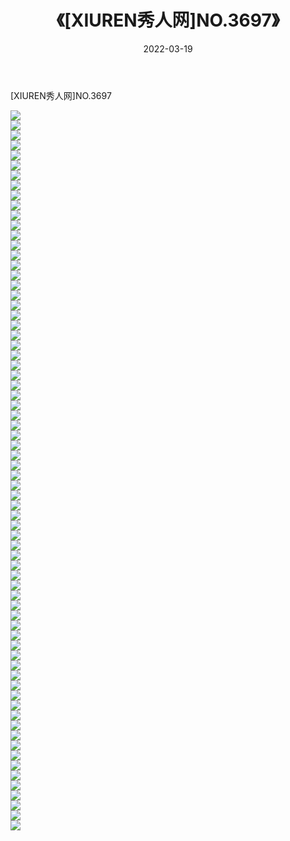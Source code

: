 ﻿---
layout: post
title:  《[XIUREN秀人网]NO.3697》
date:   2022-03-19
img: http://img.660000.xyz/Sharelink/秀人网/秀人网第04部分/[XIUREN秀人网]NO.3697/000.jpg
categories: [美女, 清纯, 唯美]
---

[XIUREN秀人网]NO.3697

 ![](http://img.660000.xyz/Sharelink/秀人网/秀人网第04部分/[XIUREN秀人网]NO.3697/001.jpg) <br>![](http://img.660000.xyz/Sharelink/秀人网/秀人网第04部分/[XIUREN秀人网]NO.3697/002.jpg) <br>![](http://img.660000.xyz/Sharelink/秀人网/秀人网第04部分/[XIUREN秀人网]NO.3697/003.jpg) <br>![](http://img.660000.xyz/Sharelink/秀人网/秀人网第04部分/[XIUREN秀人网]NO.3697/004.jpg) <br>![](http://img.660000.xyz/Sharelink/秀人网/秀人网第04部分/[XIUREN秀人网]NO.3697/005.jpg) <br>![](http://img.660000.xyz/Sharelink/秀人网/秀人网第04部分/[XIUREN秀人网]NO.3697/006.jpg) <br>![](http://img.660000.xyz/Sharelink/秀人网/秀人网第04部分/[XIUREN秀人网]NO.3697/007.jpg) <br>![](http://img.660000.xyz/Sharelink/秀人网/秀人网第04部分/[XIUREN秀人网]NO.3697/008.jpg) <br>![](http://img.660000.xyz/Sharelink/秀人网/秀人网第04部分/[XIUREN秀人网]NO.3697/009.jpg) <br>![](http://img.660000.xyz/Sharelink/秀人网/秀人网第04部分/[XIUREN秀人网]NO.3697/010.jpg) <br>![](http://img.660000.xyz/Sharelink/秀人网/秀人网第04部分/[XIUREN秀人网]NO.3697/011.jpg) <br>![](http://img.660000.xyz/Sharelink/秀人网/秀人网第04部分/[XIUREN秀人网]NO.3697/012.jpg) <br>![](http://img.660000.xyz/Sharelink/秀人网/秀人网第04部分/[XIUREN秀人网]NO.3697/013.jpg) <br>![](http://img.660000.xyz/Sharelink/秀人网/秀人网第04部分/[XIUREN秀人网]NO.3697/014.jpg) <br>![](http://img.660000.xyz/Sharelink/秀人网/秀人网第04部分/[XIUREN秀人网]NO.3697/015.jpg) <br>![](http://img.660000.xyz/Sharelink/秀人网/秀人网第04部分/[XIUREN秀人网]NO.3697/016.jpg) <br>![](http://img.660000.xyz/Sharelink/秀人网/秀人网第04部分/[XIUREN秀人网]NO.3697/017.jpg) <br>![](http://img.660000.xyz/Sharelink/秀人网/秀人网第04部分/[XIUREN秀人网]NO.3697/018.jpg) <br>![](http://img.660000.xyz/Sharelink/秀人网/秀人网第04部分/[XIUREN秀人网]NO.3697/019.jpg) <br>![](http://img.660000.xyz/Sharelink/秀人网/秀人网第04部分/[XIUREN秀人网]NO.3697/020.jpg) <br>![](http://img.660000.xyz/Sharelink/秀人网/秀人网第04部分/[XIUREN秀人网]NO.3697/021.jpg) <br>![](http://img.660000.xyz/Sharelink/秀人网/秀人网第04部分/[XIUREN秀人网]NO.3697/022.jpg) <br>![](http://img.660000.xyz/Sharelink/秀人网/秀人网第04部分/[XIUREN秀人网]NO.3697/023.jpg) <br>![](http://img.660000.xyz/Sharelink/秀人网/秀人网第04部分/[XIUREN秀人网]NO.3697/024.jpg) <br>![](http://img.660000.xyz/Sharelink/秀人网/秀人网第04部分/[XIUREN秀人网]NO.3697/025.jpg) <br>![](http://img.660000.xyz/Sharelink/秀人网/秀人网第04部分/[XIUREN秀人网]NO.3697/026.jpg) <br>![](http://img.660000.xyz/Sharelink/秀人网/秀人网第04部分/[XIUREN秀人网]NO.3697/027.jpg) <br>![](http://img.660000.xyz/Sharelink/秀人网/秀人网第04部分/[XIUREN秀人网]NO.3697/028.jpg) <br>![](http://img.660000.xyz/Sharelink/秀人网/秀人网第04部分/[XIUREN秀人网]NO.3697/029.jpg) <br>![](http://img.660000.xyz/Sharelink/秀人网/秀人网第04部分/[XIUREN秀人网]NO.3697/030.jpg) <br>![](http://img.660000.xyz/Sharelink/秀人网/秀人网第04部分/[XIUREN秀人网]NO.3697/031.jpg) <br>![](http://img.660000.xyz/Sharelink/秀人网/秀人网第04部分/[XIUREN秀人网]NO.3697/032.jpg) <br>![](http://img.660000.xyz/Sharelink/秀人网/秀人网第04部分/[XIUREN秀人网]NO.3697/033.jpg) <br>![](http://img.660000.xyz/Sharelink/秀人网/秀人网第04部分/[XIUREN秀人网]NO.3697/034.jpg) <br>![](http://img.660000.xyz/Sharelink/秀人网/秀人网第04部分/[XIUREN秀人网]NO.3697/035.jpg) <br>![](http://img.660000.xyz/Sharelink/秀人网/秀人网第04部分/[XIUREN秀人网]NO.3697/036.jpg) <br>![](http://img.660000.xyz/Sharelink/秀人网/秀人网第04部分/[XIUREN秀人网]NO.3697/037.jpg) <br>![](http://img.660000.xyz/Sharelink/秀人网/秀人网第04部分/[XIUREN秀人网]NO.3697/038.jpg) <br>![](http://img.660000.xyz/Sharelink/秀人网/秀人网第04部分/[XIUREN秀人网]NO.3697/039.jpg) <br>![](http://img.660000.xyz/Sharelink/秀人网/秀人网第04部分/[XIUREN秀人网]NO.3697/040.jpg) <br>![](http://img.660000.xyz/Sharelink/秀人网/秀人网第04部分/[XIUREN秀人网]NO.3697/041.jpg) <br>![](http://img.660000.xyz/Sharelink/秀人网/秀人网第04部分/[XIUREN秀人网]NO.3697/042.jpg) <br>![](http://img.660000.xyz/Sharelink/秀人网/秀人网第04部分/[XIUREN秀人网]NO.3697/043.jpg) <br>![](http://img.660000.xyz/Sharelink/秀人网/秀人网第04部分/[XIUREN秀人网]NO.3697/044.jpg) <br>![](http://img.660000.xyz/Sharelink/秀人网/秀人网第04部分/[XIUREN秀人网]NO.3697/045.jpg) <br>![](http://img.660000.xyz/Sharelink/秀人网/秀人网第04部分/[XIUREN秀人网]NO.3697/046.jpg) <br>![](http://img.660000.xyz/Sharelink/秀人网/秀人网第04部分/[XIUREN秀人网]NO.3697/047.jpg) <br>![](http://img.660000.xyz/Sharelink/秀人网/秀人网第04部分/[XIUREN秀人网]NO.3697/048.jpg) <br>![](http://img.660000.xyz/Sharelink/秀人网/秀人网第04部分/[XIUREN秀人网]NO.3697/049.jpg) <br>![](http://img.660000.xyz/Sharelink/秀人网/秀人网第04部分/[XIUREN秀人网]NO.3697/050.jpg) <br>![](http://img.660000.xyz/Sharelink/秀人网/秀人网第04部分/[XIUREN秀人网]NO.3697/051.jpg) <br>![](http://img.660000.xyz/Sharelink/秀人网/秀人网第04部分/[XIUREN秀人网]NO.3697/052.jpg) <br>![](http://img.660000.xyz/Sharelink/秀人网/秀人网第04部分/[XIUREN秀人网]NO.3697/053.jpg) <br>![](http://img.660000.xyz/Sharelink/秀人网/秀人网第04部分/[XIUREN秀人网]NO.3697/054.jpg) <br>![](http://img.660000.xyz/Sharelink/秀人网/秀人网第04部分/[XIUREN秀人网]NO.3697/055.jpg) <br>![](http://img.660000.xyz/Sharelink/秀人网/秀人网第04部分/[XIUREN秀人网]NO.3697/056.jpg) <br>![](http://img.660000.xyz/Sharelink/秀人网/秀人网第04部分/[XIUREN秀人网]NO.3697/057.jpg) <br>![](http://img.660000.xyz/Sharelink/秀人网/秀人网第04部分/[XIUREN秀人网]NO.3697/058.jpg) <br>![](http://img.660000.xyz/Sharelink/秀人网/秀人网第04部分/[XIUREN秀人网]NO.3697/059.jpg) <br>![](http://img.660000.xyz/Sharelink/秀人网/秀人网第04部分/[XIUREN秀人网]NO.3697/060.jpg) <br>![](http://img.660000.xyz/Sharelink/秀人网/秀人网第04部分/[XIUREN秀人网]NO.3697/061.jpg) <br>![](http://img.660000.xyz/Sharelink/秀人网/秀人网第04部分/[XIUREN秀人网]NO.3697/062.jpg) <br>![](http://img.660000.xyz/Sharelink/秀人网/秀人网第04部分/[XIUREN秀人网]NO.3697/063.jpg) <br>![](http://img.660000.xyz/Sharelink/秀人网/秀人网第04部分/[XIUREN秀人网]NO.3697/064.jpg) <br>![](http://img.660000.xyz/Sharelink/秀人网/秀人网第04部分/[XIUREN秀人网]NO.3697/065.jpg) <br>![](http://img.660000.xyz/Sharelink/秀人网/秀人网第04部分/[XIUREN秀人网]NO.3697/066.jpg) <br>![](http://img.660000.xyz/Sharelink/秀人网/秀人网第04部分/[XIUREN秀人网]NO.3697/067.jpg) <br>![](http://img.660000.xyz/Sharelink/秀人网/秀人网第04部分/[XIUREN秀人网]NO.3697/068.jpg) <br>![](http://img.660000.xyz/Sharelink/秀人网/秀人网第04部分/[XIUREN秀人网]NO.3697/069.jpg) <br>![](http://img.660000.xyz/Sharelink/秀人网/秀人网第04部分/[XIUREN秀人网]NO.3697/070.jpg) <br>![](http://img.660000.xyz/Sharelink/秀人网/秀人网第04部分/[XIUREN秀人网]NO.3697/071.jpg) <br>![](http://img.660000.xyz/Sharelink/秀人网/秀人网第04部分/[XIUREN秀人网]NO.3697/072.jpg) <br>